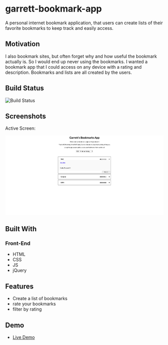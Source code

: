
# garrett-bookmark-app

A personal internet bookmark application, that users can create lists of their favorite bookmarks to keep track and easily access.

## Motivation

I also bookmark sites, but often forget why and how useful the bookmark actually is. So I would end up never using the bookmarks. I wanted a bookmark app that I could access on any device with a rating and description. Bookmarks and lists are all created by the users.

## Build Status

![Build Status](https://github.com/gjames5355/garrett-bookmark-app)

## Screenshots
Active Screen:

![active screen](screenshots/screenshot.png)

## Built With

### Front-End
* HTML
* CSS
* JS
* jQuery

## Features
* Create a list of bookmarks
* rate your bookmarks
* filter by rating

## Demo

- [Live Demo](https://gjames5355.github.io/garrett-bookmark-app/)